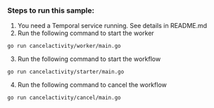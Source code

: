 ### Steps to run this sample:
1) You need a Temporal service running. See details in README.md
2) Run the following command to start the worker
```
go run cancelactivity/worker/main.go
```
3) Run the following command to start the workflow
```
go run cancelactivity/starter/main.go
```
4) Run the following command to cancel the workflow
```
go run cancelactivity/cancel/main.go
```
